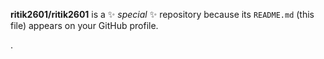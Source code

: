 

**ritik2601/ritik2601** is a ✨ _special_ ✨ repository because its `README.md` (this file) appears on your GitHub profile.





.







